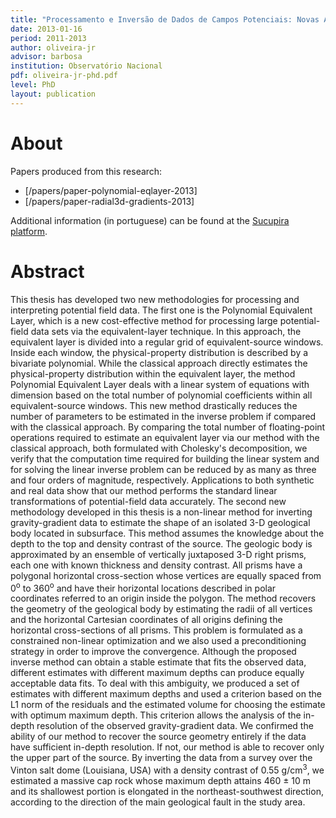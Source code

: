 ```yaml
---
title: "Processamento e Inversão de Dados de Campos Potenciais: Novas Abordagens"
date: 2013-01-16
period: 2011-2013
author: oliveira-jr
advisor: barbosa
institution: Observatório Nacional
pdf: oliveira-jr-phd.pdf
level: PhD
layout: publication
---
```


# About

Papers produced from this research:

* [/papers/paper-polynomial-eqlayer-2013]
* [/papers/paper-radial3d-gradients-2013]

Additional information (in portuguese) can be found at the
[Sucupira platform](https://sucupira.capes.gov.br/sucupira/public/consultas/coleta/trabalhoConclusao/viewTrabalhoConclusao.jsf?popup=true&id_trabalho=314927#).

# Abstract

This thesis has developed two new methodologies for processing and
interpreting potential field data. The first one is the Polynomial
Equivalent Layer, which is a new cost-effective method for processing
large potential-field data sets via the equivalent-layer technique.
In this approach, the equivalent layer is divided into a regular grid
of equivalent-source windows. Inside each window, the physical-property
distribution is described by a bivariate polynomial. While the classical
approach directly estimates the physical-property distribution within the
equivalent layer, the method Polynomial Equivalent Layer deals with a
linear system of equations with dimension based on the total number of
polynomial coefficients within all equivalent-source windows. This new
method drastically reduces the number of parameters to be estimated in
the inverse problem if compared with the classical approach. By comparing
the total number of floating-point operations required to estimate an
equivalent layer via our method with the classical approach, both formulated
with Cholesky's decomposition, we verify that the computation time required
for building the linear system and for solving the linear inverse problem can
be reduced by as many as three and four orders of magnitude, respectively.
Applications to both synthetic and real data show that our method performs
the standard linear transformations of potential-field data accurately.
The second new methodology developed in this thesis is a non-linear method
for inverting gravity-gradient data to estimate the shape of an isolated
3-D geological body located in subsurface. This method assumes the knowledge
about the depth to the top and density contrast of the source. The geologic
body is approximated by an ensemble of vertically juxtaposed 3-D right prisms,
each one with known thickness and density contrast. All prisms have a polygonal
horizontal cross-section whose vertices are equally spaced from 0<sup>o</sup> to 360<sup>o</sup> and
have their horizontal locations described in polar coordinates referred to an
origin inside the polygon. The method recovers the geometry of the geological
body by estimating the radii of all vertices and the horizontal Cartesian
coordinates of all origins defining the horizontal cross-sections of all prisms.
This problem is formulated as a constrained non-linear optimization and we also
used a preconditioning strategy in order to improve the convergence. Although the
proposed inverse method can obtain a stable estimate that fits the observed data,
different estimates with different maximum depths can produce equally acceptable
data fits. To deal with this ambiguity, we produced a set of estimates with
different maximum depths and used a criterion based on the L1 norm of the residuals
and the estimated volume for choosing the estimate with optimum maximum depth. This
criterion allows the analysis of the in-depth resolution of the observed gravity-gradient
data. We confirmed the ability of our method to recover the source geometry entirely if
the data have sufficient in-depth resolution. If not, our method is able to recover only
the upper part of the source. By inverting the data from a survey over the Vinton salt
dome (Louisiana, USA) with a density contrast of 0.55 g/cm<sup>3</sup>, we estimated a massive cap
rock whose maximum depth attains 460 ± 10 m and its shallowest portion is elongated in
the northeast-southwest direction, according to the direction of the main geological
fault in the study area.

